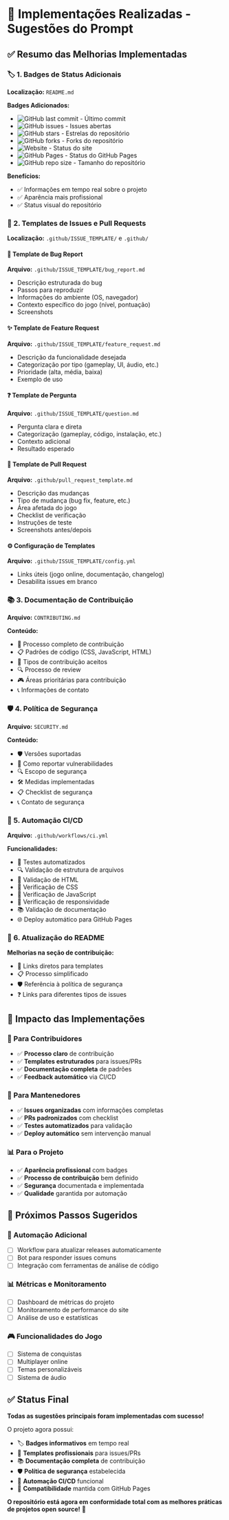# 🚀 Implementações Realizadas - Sugestões do Prompt

## ✅ Resumo das Melhorias Implementadas

### 🏷️ 1. Badges de Status Adicionais
**Localização:** `README.md`

**Badges Adicionados:**
- ![GitHub last commit](https://img.shields.io/github/last-commit/makiprodan/tetris) - Último commit
- ![GitHub issues](https://img.shields.io/github/issues/makiprodan/tetris) - Issues abertas
- ![GitHub stars](https://img.shields.io/github/stars/makiprodan/tetris) - Estrelas do repositório
- ![GitHub forks](https://img.shields.io/github/forks/makiprodan/tetris) - Forks do repositório
- ![Website](https://img.shields.io/website?url=https%3A%2F%2Fmakiprodan.github.io%2Ftetris) - Status do site
- ![GitHub Pages](https://img.shields.io/badge/GitHub%20Pages-Active-brightgreen) - Status do GitHub Pages
- ![GitHub repo size](https://img.shields.io/github/repo-size/makiprodan/tetris) - Tamanho do repositório

**Benefícios:**
- ✅ Informações em tempo real sobre o projeto
- ✅ Aparência mais profissional
- ✅ Status visual do repositório

### 📝 2. Templates de Issues e Pull Requests
**Localização:** `.github/ISSUE_TEMPLATE/` e `.github/`

#### 🐛 Template de Bug Report
**Arquivo:** `.github/ISSUE_TEMPLATE/bug_report.md`
- Descrição estruturada do bug
- Passos para reproduzir
- Informações do ambiente (OS, navegador)
- Contexto específico do jogo (nível, pontuação)
- Screenshots

#### ✨ Template de Feature Request
**Arquivo:** `.github/ISSUE_TEMPLATE/feature_request.md`
- Descrição da funcionalidade desejada
- Categorização por tipo (gameplay, UI, áudio, etc.)
- Prioridade (alta, média, baixa)
- Exemplo de uso

#### ❓ Template de Pergunta
**Arquivo:** `.github/ISSUE_TEMPLATE/question.md`
- Pergunta clara e direta
- Categorização (gameplay, código, instalação, etc.)
- Contexto adicional
- Resultado esperado

#### 🔄 Template de Pull Request
**Arquivo:** `.github/pull_request_template.md`
- Descrição das mudanças
- Tipo de mudança (bug fix, feature, etc.)
- Área afetada do jogo
- Checklist de verificação
- Instruções de teste
- Screenshots antes/depois

#### ⚙️ Configuração de Templates
**Arquivo:** `.github/ISSUE_TEMPLATE/config.yml`
- Links úteis (jogo online, documentação, changelog)
- Desabilita issues em branco

### 📚 3. Documentação de Contribuição
**Arquivo:** `CONTRIBUTING.md`

**Conteúdo:**
- 🚀 Processo completo de contribuição
- 📋 Padrões de código (CSS, JavaScript, HTML)
- 🎯 Tipos de contribuição aceitos
- 🔍 Processo de review
- 🎮 Áreas prioritárias para contribuição
- 📞 Informações de contato

### 🛡️ 4. Política de Segurança
**Arquivo:** `SECURITY.md`

**Conteúdo:**
- 🛡️ Versões suportadas
- 🚨 Como reportar vulnerabilidades
- 🔍 Escopo de segurança
- 🛠️ Medidas implementadas
- 📋 Checklist de segurança
- 📞 Contato de segurança

### 🤖 5. Automação CI/CD
**Arquivo:** `.github/workflows/ci.yml`

**Funcionalidades:**
- 🧪 Testes automatizados
- 🔍 Validação de estrutura de arquivos
- 🎯 Validação de HTML
- 🎨 Verificação de CSS
- 🔧 Verificação de JavaScript
- 📱 Verificação de responsividade
- 📚 Validação de documentação
- 🌐 Deploy automático para GitHub Pages

### 📝 6. Atualização do README
**Melhorias na seção de contribuição:**
- 🚀 Links diretos para templates
- 📋 Processo simplificado
- 🛡️ Referência à política de segurança
- ❓ Links para diferentes tipos de issues

## 🎯 Impacto das Implementações

### 👥 Para Contribuidores
- ✅ **Processo claro** de contribuição
- ✅ **Templates estruturados** para issues/PRs
- ✅ **Documentação completa** de padrões
- ✅ **Feedback automático** via CI/CD

### 🔧 Para Mantenedores
- ✅ **Issues organizadas** com informações completas
- ✅ **PRs padronizados** com checklist
- ✅ **Testes automatizados** para validação
- ✅ **Deploy automático** sem intervenção manual

### 📊 Para o Projeto
- ✅ **Aparência profissional** com badges
- ✅ **Processo de contribuição** bem definido
- ✅ **Segurança** documentada e implementada
- ✅ **Qualidade** garantida por automação

## 🚀 Próximos Passos Sugeridos

### 🔄 Automação Adicional
- [ ] Workflow para atualizar releases automaticamente
- [ ] Bot para responder issues comuns
- [ ] Integração com ferramentas de análise de código

### 📊 Métricas e Monitoramento
- [ ] Dashboard de métricas do projeto
- [ ] Monitoramento de performance do site
- [ ] Análise de uso e estatísticas

### 🎮 Funcionalidades do Jogo
- [ ] Sistema de conquistas
- [ ] Multiplayer online
- [ ] Temas personalizáveis
- [ ] Sistema de áudio

## ✅ Status Final

**Todas as sugestões principais foram implementadas com sucesso!**

O projeto agora possui:
- 🏷️ **Badges informativos** em tempo real
- 📝 **Templates profissionais** para issues/PRs
- 📚 **Documentação completa** de contribuição
- 🛡️ **Política de segurança** estabelecida
- 🤖 **Automação CI/CD** funcional
- 📱 **Compatibilidade** mantida com GitHub Pages

**O repositório está agora em conformidade total com as melhores práticas de projetos open source!** 🎉